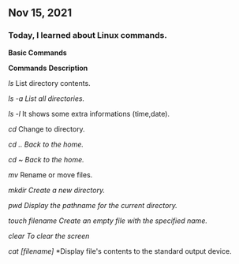 ## Nov 15, 2021

### Today, I learned about Linux commands.

**Basic Commands**

**Commands**                                                                 **Description**

*ls*                                                                                      List directory contents.

*ls -a*                                                                                  *List all directories.*

*ls -l*                                                                                  It shows some extra informations (time,date).

*cd*                                                                                    Change to directory.

*cd ..*                                                                                  *Back to the home.*

*cd ~*                                                                                   *Back to the home.*

*mv*                                                                                    Rename or move files.

*mkdir*                                                                              *Create a new directory.*

*pwd*                                                                                 *Display the pathname for the current directory.*

*touch filename*                                                              *Create an empty file with the specified name.*

*clear*                                                                               *To clear the screen*

*cat [filename]*                                                                *Display file's contents to the standard output device.

